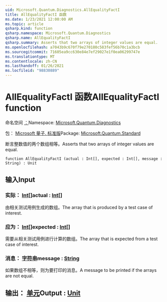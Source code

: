 ```yaml
---
uid: Microsoft.Quantum.Diagnostics.AllEqualityFactI
title: AllEqualityFactI 函数
ms.date: 1/23/2021 12:00:00 AM
ms.topic: article
qsharp.kind: function
qsharp.namespace: Microsoft.Quantum.Diagnostics
qsharp.name: AllEqualityFactI
qsharp.summary: Asserts that two arrays of integer values are equal.
ms.openlocfilehash: a7043b9c670f79e270180c583fef56b70c1a3bcb
ms.sourcegitcommit: 71605ea9cc630e84e7ef29027e1f0ea06299747e
ms.translationtype: MT
ms.contentlocale: zh-CN
ms.lasthandoff: 01/26/2021
ms.locfileid: "98830889"
---
```

# <a name="allequalityfacti-function"></a><span data-ttu-id="cc361-102">AllEqualityFactI 函数</span><span class="sxs-lookup"><span data-stu-id="cc361-102">AllEqualityFactI function</span></span>

<span data-ttu-id="cc361-103">命名空间 [：](xref:Microsoft.Quantum.Diagnostics)</span><span class="sxs-lookup"><span data-stu-id="cc361-103">Namespace: [Microsoft.Quantum.Diagnostics](xref:Microsoft.Quantum.Diagnostics)</span></span>

<span data-ttu-id="cc361-104">包： [Microsoft 量子. 标准版](https://nuget.org/packages/Microsoft.Quantum.Standard)</span><span class="sxs-lookup"><span data-stu-id="cc361-104">Package: [Microsoft.Quantum.Standard](https://nuget.org/packages/Microsoft.Quantum.Standard)</span></span>


<span data-ttu-id="cc361-105">断言整数值的两个数组相等。</span><span class="sxs-lookup"><span data-stu-id="cc361-105">Asserts that two arrays of integer values are equal.</span></span>

```qsharp
function AllEqualityFactI (actual : Int[], expected : Int[], message : String) : Unit
```


## <a name="input"></a><span data-ttu-id="cc361-106">输入</span><span class="sxs-lookup"><span data-stu-id="cc361-106">Input</span></span>

### <a name="actual--int"></a><span data-ttu-id="cc361-107">实际： [Int](xref:microsoft.quantum.lang-ref.int)[]</span><span class="sxs-lookup"><span data-stu-id="cc361-107">actual : [Int](xref:microsoft.quantum.lang-ref.int)[]</span></span>

<span data-ttu-id="cc361-108">由相关测试用例生成的数组。</span><span class="sxs-lookup"><span data-stu-id="cc361-108">The array that is produced by a test case of interest.</span></span>


### <a name="expected--int"></a><span data-ttu-id="cc361-109">应为： [Int](xref:microsoft.quantum.lang-ref.int)[]</span><span class="sxs-lookup"><span data-stu-id="cc361-109">expected : [Int](xref:microsoft.quantum.lang-ref.int)[]</span></span>

<span data-ttu-id="cc361-110">需要从相关测试用例进行计算的数组。</span><span class="sxs-lookup"><span data-stu-id="cc361-110">The array that is expected from a test case of interest.</span></span>


### <a name="message--string"></a><span data-ttu-id="cc361-111">消息： [字符串](xref:microsoft.quantum.lang-ref.string)</span><span class="sxs-lookup"><span data-stu-id="cc361-111">message : [String](xref:microsoft.quantum.lang-ref.string)</span></span>

<span data-ttu-id="cc361-112">如果数组不相等，则为要打印的消息。</span><span class="sxs-lookup"><span data-stu-id="cc361-112">A message to be printed if the arrays are not equal.</span></span>



## <a name="output--unit"></a><span data-ttu-id="cc361-113">输出： [单元](xref:microsoft.quantum.lang-ref.unit)</span><span class="sxs-lookup"><span data-stu-id="cc361-113">Output : [Unit](xref:microsoft.quantum.lang-ref.unit)</span></span>

